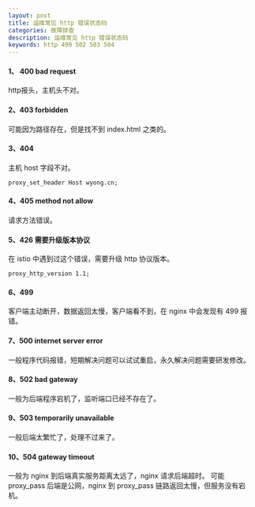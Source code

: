 ```yaml
---
layout: post
title: 运维常见 http 错误状态码 
categories: 故障排查
description: 运维常见 http 错误状态码
keywords: http 499 502 503 504
---
```

#### 1、 400 bad request
http报头，主机头不对。

#### 2、403 forbidden
可能因为路径存在，但是找不到 index.html 之类的。

#### 3、404 
主机 host 字段不对。
```
proxy_set_header Host wyong.cn;
```
#### 4、405 method not allow
请求方法错误。
#### 5、426 需要升级版本协议
在 istio 中遇到过这个错误，需要升级 http 协议版本。
```
proxy_http_version 1.1;
```
#### 6、499
客户端主动断开，数据返回太慢，客户端看不到，在 nginx 中会发现有 499 报错。

#### 7、500 internet server error
一般程序代码报错，短期解决问题可以试试重启，永久解决问题需要研发修改。

#### 8、502 bad gateway
一般为后端程序宕机了，监听端口已经不存在了。

#### 9、503 temporarily unavailable
一般后端太繁忙了，处理不过来了。

#### 10、504 gateway timeout
一般为 nginx 到后端真实服务距离太远了，nginx 请求后端超时。
可能 proxy_pass 后端是公网，nginx 到 proxy_pass 链路返回太慢，但服务没有宕机。
